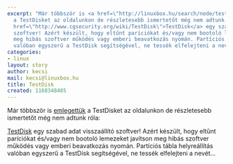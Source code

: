 ```yaml
---
excerpt: "Már többször is <a href=\"http://linuxbox.hu/search/node/testdisk\">emlegettük</a>
  a TestDisket az oldalunkon de részletesebb ismertetőt még nem adtunk róla:\r\n\r\n<a
  href=\"http://www.cgsecurity.org/wiki/TestDisk\">TestDisk</a> egy szabad adat visszaállító
  szoftver! Azért készült, hogy eltűnt paríciókat és/vagy nem bootoló lemezeket javítson
  meg hibás szoftver működés vagy emberi beavatkozás nyomán. Partíciós tábla helyreállítás
  valóban egyszerű a TestDisk segítségével, ne tessék elfelejteni a nevét..."
categories:
- linux
layout: story
author: kecsi
mail: kecsi@linuxbox.hu
title: TestDisk
created: 1168348485
---
```

Már többször is <a href="http://linuxbox.hu/search/node/testdisk">emlegettük</a> a TestDisket az oldalunkon de részletesebb ismertetőt még nem adtunk róla:

<a href="http://www.cgsecurity.org/wiki/TestDisk">TestDisk</a> egy szabad adat visszaállító szoftver! Azért készült, hogy eltűnt paríciókat és/vagy nem bootoló lemezeket javítson meg hibás szoftver működés vagy emberi beavatkozás nyomán. Partíciós tábla helyreállítás valóban egyszerű a TestDisk segítségével, ne tessék elfelejteni a nevét...
